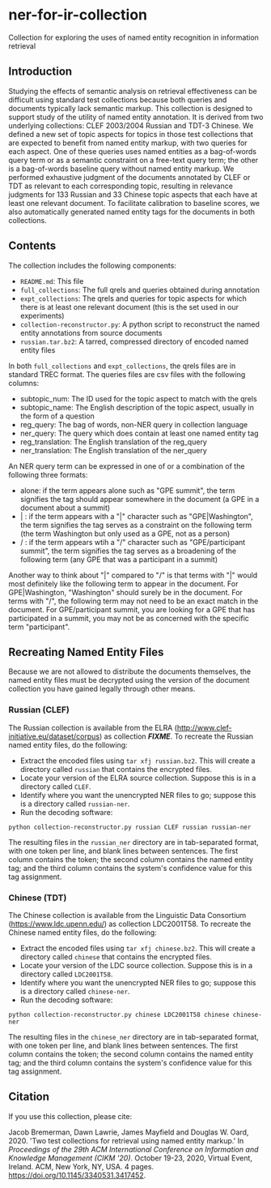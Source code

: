 # ner-for-ir-collection
Collection for exploring the uses of named entity recognition in information retrieval

## Introduction

Studying the effects of semantic analysis on retrieval effectiveness can be difficult using standard test collections because both queries and documents typically lack semantic markup. This collection is designed to support study of the utility of named entity annotation. It is derived from two underlying collections: CLEF 2003/2004 Russian and TDT-3 Chinese.  We defined a new set of topic aspects for topics in those test collections that are expected to benefit from named entity markup, with two queries for each aspect.  One of these queries uses named entities as a bag-of-words query term or as a semantic constraint on a free-text query term; the other is a bag-of-words baseline query without named entity markup. We performed exhaustive judgment of the documents annotated by CLEF or TDT as relevant to each corresponding topic, resulting in relevance judgments for 133 Russian and 33 Chinese topic aspects that each have at least one relevant document. To facilitate calibration to baseline scores, we also automatically generated named entity tags for the documents in both collections.

## Contents

The collection includes the following components:

* ```README.md```: This file
* ```full_collections```: The full qrels and queries obtained during annotation
* ```expt_collections```: The qrels and queries for topic aspects for which there is at least one relevant document (this is the set used in our experiments)
* ```collection-reconstructor.py```: A python script to reconstruct the named entity annotations from source documents
* ```russian.tar.bz2```: A tarred, compressed directory of encoded named entity files

In both ```full_collections``` and ```expt_collections```, the qrels files are in standard TREC format. The queries files are csv files with the following columns:

* subtopic_num: The ID used for the topic aspect to match with the qrels
* subtopic_name: The English description of the topic aspect, usually in the form of a question
* reg_query: The bag of words, non-NER query in collection language
* ner_query: The query which does contain at least one named entity tag
* reg_translation: The English translation of the reg_query
* ner_translation: The English translation of the ner_query

An NER query term can be expressed in one of or a combination of the following three formats:

* alone: if the term appears alone such as "GPE summit", the term signifies the tag should appear somewhere in the document (a GPE in a document about a summit)
* | : if the term appears with a "|" character such as "GPE|Washington", the term signifies the tag serves as a constraint on the following term (the term Washington but only used as a GPE, not as a person)
* / : if the term appears wtih a "/" character such as "GPE/participant summit", the term signifies the tag serves as a broadening of the following term (any GPE that was a participant in a summit)

Another way to think about "|" compared to "/" is that terms with "|" would most definitely like the following term to appear in the document.  For GPE|Washington, "Washington" should surely be in the document.  For terms with "/", the following term may not need to be an exact match in the document.  For GPE/participant summit, you are looking for a GPE that has participated in a summit, you may not be as concerned with the specific term "participant".

## Recreating Named Entity Files

Because we are not allowed to distribute the documents themselves, the named entity files must be decrypted using the version of the document collection you have gained legally through other means. 

### Russian (CLEF)

The Russian collection is available from the ELRA (http://www.clef-initiative.eu/dataset/corpus) as collection ***FIXME***. To recreate the Russian named entity files, do the following:

* Extract the encoded files using ```tar xfj russian.bz2```. This will create a directory called ```russian``` that contains the encrypted files.
* Locate your version of the ELRA source collection. Suppose this is in a directory called ```CLEF```.
* Identify where you want the unencrypted NER files to go; suppose this is a directory called ```russian-ner```.
* Run the decoding software:

```
python collection-reconstructor.py russian CLEF russian russian-ner
```
The resulting files in the ```russian_ner``` directory are in tab-separated format, with one token per line, and blank lines between sentences. The first column contains the token; the second column contains the named entity tag; and the third column contains the system's confidence value for this tag assignment.

### Chinese (TDT)

The Chinese collection is available from the Linguistic Data Consortium (https://www.ldc.upenn.edu/) as collection LDC2001T58. To recreate the Chinese named entity files, do the following:

* Extract the encoded files using ```tar xfj chinese.bz2```. This will create a directory called ```chinese``` that contains the encrypted files.
* Locate your version of the LDC source collection. Suppose this is in a directory called ```LDC2001T58```.
* Identify where you want the unencrypted NER files to go; suppose this is a directory called ```chinese-ner```.
* Run the decoding software:

```
python collection-reconstructor.py chinese LDC2001T58 chinese chinese-ner
```
The resulting files in the ```chinese_ner``` directory are in tab-separated format, with one token per line, and blank lines between sentences. The first column contains the token; the second column contains the named entity tag; and the third column contains the system's confidence value for this tag assignment.


## Citation

If you use this collection, please cite:

Jacob Bremerman, Dawn Lawrie, James Mayfield and Douglas W. Oard, 2020. 'Two test collections for retrieval using named entity markup.' In *Proceedings of the 29th ACM International Conference on Information and Knowledge Management (CIKM '20)*. October 19-23, 2020, Virtual Event, Ireland. ACM, New York, NY, USA. 4 pages. <https://doi.org/10.1145/3340531.3417452>.
